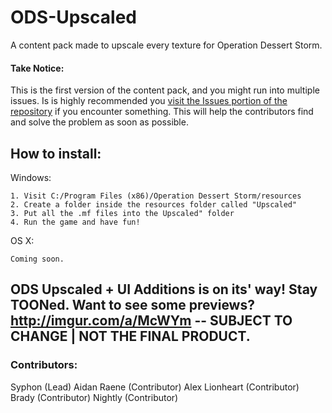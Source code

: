 # ODS-Upscaled
A content pack made to upscale every texture for Operation Dessert Storm.


#### Take Notice:
This is the first version of the content pack, and you might run into multiple issues. Is is highly recommended you [visit the Issues portion of the repository](https://github.com/sypion/ODS-Upscaled/issues) if you encounter something. This will help the contributors find and solve the problem as soon as possible.

## How to install:

Windows:

```
1. Visit C:/Program Files (x86)/Operation Dessert Storm/resources
2. Create a folder inside the resources folder called "Upscaled"
3. Put all the .mf files into the Upscaled" folder
4. Run the game and have fun!
```

OS X:
```
Coming soon.
```

## ODS Upscaled + UI Additions is on its' way! Stay TOONed. Want to see some previews? http://imgur.com/a/McWYm -- SUBJECT TO CHANGE | NOT THE FINAL PRODUCT.

### Contributors:

Syphon (Lead)
Aidan Raene (Contributor)
Alex Lionheart (Contributor)
Brady (Contributor)
Nightly (Contributor)
